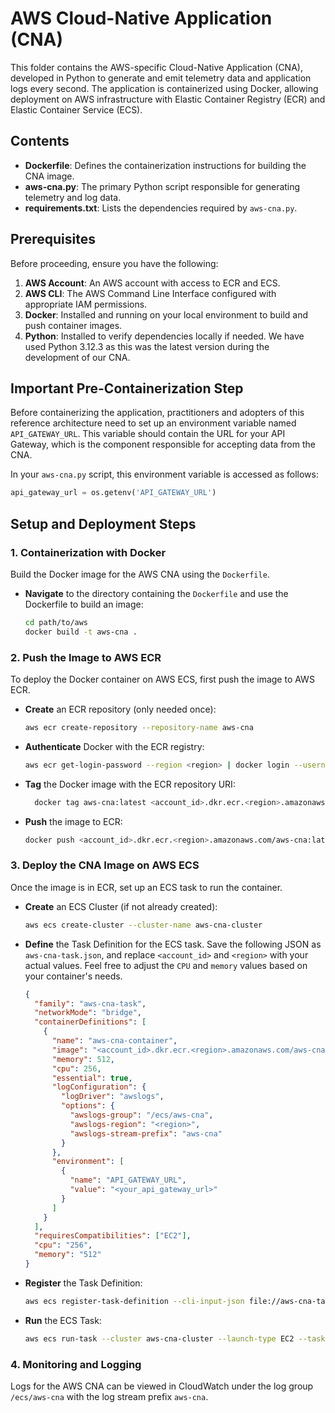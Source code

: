 # AWS Cloud-Native Application (CNA)

This folder contains the AWS-specific Cloud-Native Application (CNA), developed in Python to generate and emit telemetry data and application logs every second. The application is containerized using Docker, allowing deployment on AWS infrastructure with Elastic Container Registry (ECR) and Elastic Container Service (ECS).

## Contents

- **Dockerfile**: Defines the containerization instructions for building the CNA image.
- **aws-cna.py**: The primary Python script responsible for generating telemetry and log data.
- **requirements.txt**: Lists the dependencies required by `aws-cna.py`.

## Prerequisites

Before proceeding, ensure you have the following:

1. **AWS Account**: An AWS account with access to ECR and ECS.
2. **AWS CLI**: The AWS Command Line Interface configured with appropriate IAM permissions.
3. **Docker**: Installed and running on your local environment to build and push container images.
4. **Python**: Installed to verify dependencies locally if needed. We have used Python 3.12.3 as this was the latest version during the development of our CNA.

## Important Pre-Containerization Step

Before containerizing the application, practitioners and adopters of this reference architecture need to set up an environment variable named `API_GATEWAY_URL`. This variable should contain the URL for your API Gateway, which is the component responsible for accepting data from the CNA.

In your `aws-cna.py` script, this environment variable is accessed as follows:

  ```python
  api_gateway_url = os.getenv('API_GATEWAY_URL') 
  ```
 
 
## Setup and Deployment Steps

### 1. Containerization with Docker

Build the Docker image for the AWS CNA using the `Dockerfile`.

- **Navigate** to the directory containing the `Dockerfile` and use the Dockerfile to build an image:

  ```bash
  cd path/to/aws
  docker build -t aws-cna .
  ```
  
  
### 2. Push the Image to AWS ECR
To deploy the Docker container on AWS ECS, first push the image to AWS ECR.

- **Create** an ECR repository (only needed once):
    
    ```bash
    aws ecr create-repository --repository-name aws-cna
    ```

- **Authenticate** Docker with the ECR registry:
  
  ```bash
  aws ecr get-login-password --region <region> | docker login --username AWS --password-stdin <account_id>.dkr.ecr.<region>.amazonaws.com
  ```

- **Tag** the Docker image with the ECR repository URI:

  ```bash  
    docker tag aws-cna:latest <account_id>.dkr.ecr.<region>.amazonaws.com/aws-cna:latest
  ```  

- **Push** the image to ECR:

  ```bash 
  docker push <account_id>.dkr.ecr.<region>.amazonaws.com/aws-cna:latest
  ```

### 3. Deploy the CNA Image on AWS ECS
Once the image is in ECR, set up an ECS task to run the container.

- **Create** an ECS Cluster (if not already created):

  ```bash 
  aws ecs create-cluster --cluster-name aws-cna-cluster
  ```

- **Define** the Task Definition for the ECS task. Save the following JSON as `aws-cna-task.json`, and replace `<account_id>` and `<region>` with your actual values. Feel free to adjust the `CPU` and `memory` values based on your container's needs. 

  ```JSON
  {
    "family": "aws-cna-task",
    "networkMode": "bridge",
    "containerDefinitions": [
      {
        "name": "aws-cna-container",
        "image": "<account_id>.dkr.ecr.<region>.amazonaws.com/aws-cna:latest",
        "memory": 512,
        "cpu": 256,
        "essential": true,
        "logConfiguration": {
          "logDriver": "awslogs",
          "options": {
            "awslogs-group": "/ecs/aws-cna",
            "awslogs-region": "<region>",
            "awslogs-stream-prefix": "aws-cna"
          }
        },
        "environment": [
          {
            "name": "API_GATEWAY_URL",
            "value": "<your_api_gateway_url>"
          }
        ]
      }
    ],
    "requiresCompatibilities": ["EC2"],
    "cpu": "256",
    "memory": "512"
  }
  ```

- **Register** the Task Definition:

  ```bash 
  aws ecs register-task-definition --cli-input-json file://aws-cna-task.json
  ```
 
- **Run** the ECS Task:

  ```bash 
  aws ecs run-task --cluster aws-cna-cluster --launch-type EC2 --task-definition aws-cna-task
  ```

### 4. Monitoring and Logging
Logs for the AWS CNA can be viewed in CloudWatch under the log group `/ecs/aws-cna` with the log stream prefix `aws-cna`.




